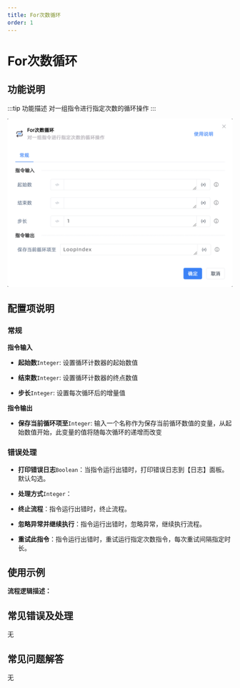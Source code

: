 ```yaml
---
title: For次数循环
order: 1
---
```


# For次数循环

## 功能说明

:::tip 功能描述
对一组指令进行指定次数的循环操作
:::

![For次数循环](../../assets/For次数循环_command.png)

## 配置项说明

### 常规

**指令输入**

- **起始数**`Integer`: 设置循环计数器的起始数值

- **结束数**`Integer`: 设置循环计数器的终点数值

- **步长**`Integer`: 设置每次循环后的增量值


**指令输出**

- **保存当前循环项至**`Integer`: 输入一个名称作为保存当前循环数值的变量，从起始数值开始，此变量的值将随每次循环的递增而改变

### 错误处理

- **打印错误日志**`Boolean`：当指令运行出错时，打印错误日志到【日志】面板。默认勾选。

- **处理方式**`Integer`：

 - **终止流程**：指令运行出错时，终止流程。

 - **忽略异常并继续执行**：指令运行出错时，忽略异常，继续执行流程。

 - **重试此指令**：指令运行出错时，重试运行指定次数指令，每次重试间隔指定时长。

## 使用示例

**流程逻辑描述：** 

## 常见错误及处理

无

## 常见问题解答

无

